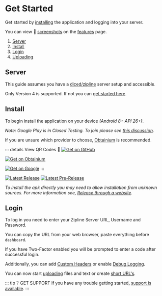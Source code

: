 # Get Started

Get started by [installing](#install) the application and logging into your server.

You can view 📸 [screenshots](features.md#screenshots) on the [features](features.md) page.

1. [Server](#server)
2. [Install](#install)
3. [Login](#login)
4. [Uploading](uploading.md)

## Server

This guide assumes you have a [diced/zipline](https://github.com/diced/zipline) server setup and accessible.

Only Version 4 is supported. If not you can [get started here](https://zipline.diced.sh/docs/get-started).

## Install

To begin install the application on your device _(Android 8+ API 26+)_.

<GetOnBadges />

_Note: Google Play is in Closed Testing. To join please see [this discussion](https://github.com/cssnr/zipline-android/discussions/25)._

If you are unsure which provider to choose, [Obtainium](https://obtainium.imranr.dev/) is recommended.

::: details View QR Codes 📸
[![Get on GitHub](/images/qr/github.png)](https://github.com/django-files/android-client/releases/latest/download/app-release.apk)

[![Get on Obtainium](/images/qr/obtainium.png)](https://apps.obtainium.imranr.dev/redirect?r=obtainium://add/https://github.com/cssnr/zipline-android)

[![Get on Google](/images/qr/google.png)](https://play.google.com/store/apps/details?id=org.cssnr.zipline)
:::

[![Latest Release](https://img.shields.io/github/v/release/cssnr/zipline-android?style=for-the-badge&logo=android&color=34A853&label=Latest%20Release)](https://github.com/cssnr/zipline-android/releases/latest)
[![Latest Pre-Release](https://img.shields.io/github/v/release/cssnr/zipline-android?style=for-the-badge&logo=android&label=Pre-Release&include_prereleases)](https://github.com/cssnr/zipline-android/releases)

_To install the apk directly you may need to allow installation from unknown sources.
For more information see, [Release through a website](https://developer.android.com/studio/publish#publishing-website)._

## Login

To log in you need to enter your Zipline Server URL, Username and Password.

You can copy the URL from your web browser, paste everything before `dashboard`.

If you have Two-Factor enabled you will be prompted to enter a code after successful login.

Additionally, you can add [Custom Headers](../docs/settings.md#custom-headers) or enable [Debug Logging](../docs/settings.md#debugging).

You can now start [uploading](uploading.md) files and text or create [short URL's](uploading.md#text-or-url).

::: tip ❔ GET SUPPORT
If you have any trouble getting started, [support is available](../support.md).
:::
